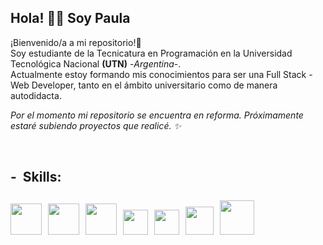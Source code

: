 ## Hola! 👋🏼 Soy Paula 
¡Bienvenido/a a mi repositorio!🎉
 <br>Soy estudiante de la Tecnicatura en Programación en la Universidad Tecnológica Nacional <strong>(UTN)</strong> -<i>Argentina</i>-.
 <br>Actualmente estoy formando mis conocimientos para ser una Full Stack - Web Developer, tanto en el ámbito universitario como de manera autodidacta.
 <br><p><i>Por el momento mi repositorio se encuentra en reforma. Próximamente estaré subiendo proyectos que realicé. ✨</i></p><br>

<h2><p>- &nbsp;Skills:
<br><br>
<img src="https://upload.wikimedia.org/wikipedia/commons/thumb/9/99/Unofficial_JavaScript_logo_2.svg/245px-Unofficial_JavaScript_logo_2.svg.png" width="50">&nbsp;
  <img src="https://upload.wikimedia.org/wikipedia/commons/thumb/4/47/React.svg/250px-React.svg.png" width="50">&nbsp;
  <img src="https://upload.wikimedia.org/wikipedia/commons/thumb/6/61/HTML5_logo_and_wordmark.svg/250px-HTML5_logo_and_wordmark.svg.png" width="50">&nbsp;
  <img src="https://logospng.org/download/css-3/logo-css-3-2048.png" width="40">&nbsp;
  <img src="https://i.pinimg.com/originals/6e/46/e7/6e46e7dbe2bb73dacc055e5dbd85c3ad.png" width="40">&nbsp;
  <img src="https://ugeek.github.io/blog/images-blog/git.png" width="45">&nbsp;
  <img src="https://cdn.icon-icons.com/icons2/2845/PNG/512/linux_logo_icon_181333.png" width="55">&nbsp;
</p></h2>



